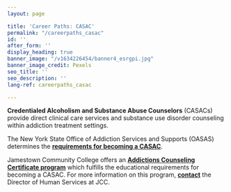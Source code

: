 ```yaml
---
layout: page

title: 'Career Paths: CASAC'
permalink: "/careerpaths_casac"
id: ''
after_form: ''
display_heading: true
banner_image: "/v1634226454/banner4_esrgpi.jpg"
banner_image_credit: Pexels
seo_title: ''
seo_description: ''
lang-ref: careerpaths_casac

---
```

**Credentialed Alcoholism and Substance Abuse Counselors** (CASACs) provide direct clinical care services and substance use disorder counseling within addiction treatment settings.

The New York State Office of Addiction Services and Supports (OASAS) determines the [**requirements for becoming a CASAC**](https://oasas.ny.gov/credentialing/alcoholism-and-substance-abuse-counselor-casac).

Jamestown Community College offers an [**Addictions Counseling Certificate program**](https://www.sunyjcc.edu/programs/addictions-counseling-certificate) which fulfills the educational requirements for becoming a CASAC.  For more information on this program, [**contact**](https://www.sunyjcc.edu/faculty-staff-directory/catherine-iannello) the Director of Human Services at JCC.